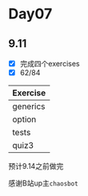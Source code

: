 # Day07

## 9.11

- [x] 完成四个exercises
- [x] 62/84

| Exercise |
|----------|
| generics |
| option   |
| tests    |
| quiz3    |

预计9.14之前做完

感谢B站up主`chaosbot`